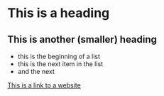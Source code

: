 # This is a heading
## This is another (smaller) heading
  
- this is the beginning of a list
- this is the next item in the list
- and the next

[This is a link to a website](https://github.com/)